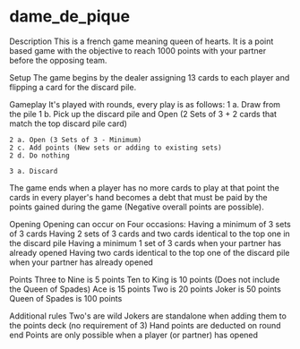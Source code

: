 # dame_de_pique

Description
This is a french game meaning queen of hearts.
It is a point based game with the objective to reach 1000 points with your partner before the opposing team.

Setup
The game begins by the dealer assigning 13 cards to each player and flipping a card for the discard pile.

Gameplay
It's played with rounds, every play is as follows:
    1 a. Draw from the pile
    1 b. Pick up the discard pile and Open (2 Sets of 3 + 2 cards that match the top discard pile card)

    2 a. Open (3 Sets of 3 - Minimum)
    2 c. Add points (New sets or adding to existing sets)
    2 d. Do nothing

    3 a. Discard

The game ends when a player has no more cards to play at that point the cards in every player's hand becomes a debt that must be paid by the points gained during the game (Negative overall points are possible).

Opening
Opening can occur on Four occasions:
    Having a minimum of 3 sets of 3 cards
    Having 2 sets of 3 cards and two cards identical to the top one in the discard pile
    Having a minimum 1 set of 3 cards when your partner has already opened
    Having two cards identical to the top one of the discard pile when your partner has already opened

Points
    Three to Nine is 5 points
    Ten to King is 10 points (Does not include the Queen of Spades)
    Ace is 15 points
    Two is 20 points
    Joker is 50 points
    Queen of Spades is 100 points

Additional rules
    Two's are wild
    Jokers are standalone when adding them to the points deck (no requirement of 3)
    Hand points are deducted on round end
    Points are only possible when a player (or partner) has opened
    